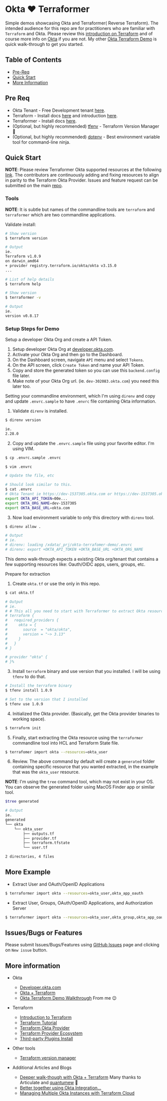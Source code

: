 # Okta :heart: Terraformer

Simple demos showcasing Okta and Terraformer( Reverse Terraform). The intended audience for this repo are for practitioners who are familiar with `Terraform` and Okta. Please review this [introduction on Terraform](https://www.terraform.io/intro/index.html) and of course more info on [Okta](https://developer.okta.com/) if you are not. My other [Okta Terraform Demo](https://github.com/noinarisak/okta-terraform-demo) is quick walk-through to get you started.

## Table of Contents

* [Pre-Req](#pre-req)
* [Quick Start](#quick-start)
* [More Information](#more-information)

## Pre Req

* Okta Tenant - Free Development tenant [here](https://developer.okta.com/).
* Terraform - Install docs [here](https://learn.hashicorp.com/tutorials/terraform/install-cli) and introduction [here](https://www.terraform.io/intro/index.html).
* Terraformer - Install docs [here](https://github.com/GoogleCloudPlatform/terraformer#installation).
* (Optional, but highly recommended) [tfenv](https://github.com/tfutils/tfenv) - Terraform Version Manager 🎉
* (Optional, but highly recommended) [dotenv](https://direnv.net/) - Best environment variable tool for command-line ninja.

## Quick Start

**NOTE**: Please review Terraformer Okta supported resources at the following [link](https://github.com/GoogleCloudPlatform/terraformer/blob/master/docs/okta.md). The contributors are continuously adding and fixing resources to align in parity to the Terraform Okta Provider. Issues and feature request can be submitted on the main [repo](https://github.com/GoogleCloudPlatform/terraformer/issues).

### Tools

**NOTE**: It is subtle but names of the commandline tools are `terraform` and `terraformer` which are two commandline applications.

Validate install:

```bash
# Show version
$ terraform version

# Output
ie.
Terraform v1.0.9
on darwin_amd64
+ provider registry.terraform.io/okta/okta v3.15.0
...

# List of help details
$ terraform help
```

```bash
# Show version
$ terraformer -v

# Output
ie.
version v0.8.17
```


### Setup Steps for Demo

Setup a developer Okta Org and create a API Token.

1. Setup developer Okta Org at [developer.okta.com](https://developer.okta.com/).
2. Activate your Okta Org and then go to the Dashboard.
3. On the Dashboard screen, navigate `API` menu and select `Tokens`.
4. On the API screen, click `Create Token` and name your API Token.
5. Copy and store the generated token so you can use this `backend.config` file later.
6. Make note of your Okta Org url. (ie. `dev-302083.okta.com`) you need this later too.

Setting your commandline environment, which I'm using `direnv` and copy and update `.envrc.sample` to have `.envrc` file containing Okta information.

1. Validate `direnv` is installed.

```bash
$ direnv version

ie.
2.28.0
```

2. Copy and update the `.envrc.sample` file using your favorite editor. I'm using VIM.

```bash
$ cp .envrc.sample .envrc

$ vim .envrc

# Update the file, etc

# Should look similar to this.
$ cat .envrc
# Okta Tenant ie https://dev-1537305.okta.com or https://dev-1537305.oktapreview.com
export OKTA_API_TOKEN=00e...
export OKTA_ORG_NAME=dev-1537305
export OKTA_BASE_URL=okta.com
```

3. Now load environment variable to only this directory with `direnv` tool.

```bash
$ direnv allow .

# Output
# ie.
# direnv: loading /xdata/_prj/okta-terrafomer-demo/.envrc
# direnv: export +OKTA_API_TOKEN +OKTA_BASE_URL +OKTA_ORG_NAME
```

This demo walk-through expects a existing Okta org/tenant that contains a few supporting resources like: Oauth/OIDC apps, users, groups, etc.

Prepare for extraction

1. Create `okta.tf` or use the only in this repo.

```bash
$ cat okta.tf

# Output
# ie.
# # This all you need to start with Terraformer to extract Okta resource from your Okta tenant.
# terraform {
#   required_providers {
#     okta = {
#       source  = "okta/okta",
#       version = "~> 3.13"
#     }
#   }
# }

# provider "okta" {
# }%
```

3. Install `terraform` binary and use version that you installed. I will be using `tfenv` to do that.

```bash
# Install the terraform binary
$ tfenv install 1.0.9

# Set to the version that I installed
$ tfenv use 1.0.9
```

4. Initialized the Okta provider. (Basically, get the Okta provider binaries to working space).

```bash
$ terraform init
```

5. Finally, start extracting the Okta resource using the `terraformer` commandline tool into HCL and Terraform State file.

```bash
$ terrafomer import okta --resources=okta_user
```

6. Review. The above command by default will create a `generated` folder containing specific resource that you wanted extracted, in the example that was the `okta_user` resource.

**NOTE**: I'm using the `tree` command tool, which may not exist in your OS. You can observe the generated folder using MacOS Finder app or similar tool.

```bash
$tree generated

# Output
ie.
generated
└── okta
    └── okta_user
        ├── outputs.tf
        ├── provider.tf
        ├── terraform.tfstate
        └── user.tf

2 directories, 4 files
```

## More Example

* Extract User and OAuth/OpenID Applications

```bash
$ terraformer import okta --resources=okta_user,okta_app_oauth
```

* Extract User, Groups, OAuth/OpenID Applications, and Authorization Server

```bash
$ terraformer import okta --resources=okta_user,okta_group,okta_app_oauth,okta_auth_server
```

## Issues/Bugs or Features

Please submit Issues/Bugs/Features using [GitHub Issues](https://github.com/noinarisak/okta-terraform-demo/issues) page and clicking on `New issue` button.

## More information

* Okta
  * [Developer.okta.com](https://developer.okta.com)
  * [Okta + Terraform](https://www.okta.com/blog/2019/08/better-together-using-the-okta-integration-with-hashicorp-terraform)
  * [Okta Terraform Demo Walkthrough](https://github.com/noinarisak/okta-terraform-demo) From me 😉

* Terraform
  * [Introduction to Terraform](https://www.terraform.io/intro/index.html)
  * [Terraform Tutorial](https://learn.hashicorp.com/terraform)
  * [Terraform Okta Provider](https://www.terraform.io/docs/providers/okta/index.html)
  * [Terraform Provider Ecosystem](https://www.terraform.io/docs/providers/index.html)
  * [Third-party Plugins Install](https://www.terraform.io/docs/configuration/providers.html#third-party-plugins)

* Other tools
  * [Terraform version manager](https://github.com/tfutils/tfenv)

* Additional Articles and Blogs
  * [Deeper walk-though with Okta + Terraform](https://github.com/articulate/terraform-provider-okta-demos) Many thanks to Articulate and [quantumew](https://github.com/quantumew) :tada:
  * [Better together using Okta Integration...](https://www.okta.com/blog/2019/08/better-together-using-the-okta-integration-with-hashicorp-terraform/)
  * [Managing Multiple Okta Instances with Terraform Cloud](https://developer.okta.com/blog/2020/02/03/managing-multiple-okta-instances-with-terraform-cloud)
